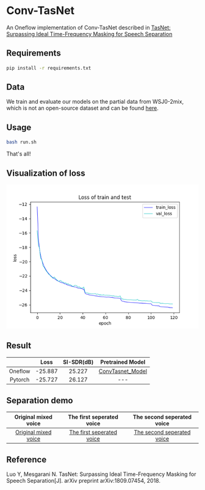 # Conv-TasNet

An Oneflow implementation of Conv-TasNet described in [TasNet: Surpassing Ideal Time-Frequency Masking for Speech Separation](https://arxiv.org/abs/1809.07454)


## Requirements

```bash
pip install -r requirements.txt
```

## Data
We train and evaluate our models on the partial data from WSJ0-2mix, which is not an open-source dataset and can be found [here](https://catalog.ldc.upenn.edu/LDC93S6A).


## Usage
```bash
bash run.sh
```
That's all!

## Visualization of loss

![loss](figure_and_demo/conv_tasnet_loss.png) 

## Result

  |         | Loss |SI-SDR(dB)|Pretrained Model |
  | :---: | :---: |  :---: | :---: |
  |   Oneflow   | -25.887|25.227|[ConvTasnet_Model](https://oneflow-public.oss-cn-beijing.aliyuncs.com/model_zoo/audio/Conv-TasNet.zip)|
  |   Pytorch   | -25.727|26.127 |--- |

 
## Separation demo
 |   Original mixed voice      | The first seperated voice |The second seperated voice |
| :---: | :---: |  :---: | 
|[Original mixed voice](figure_and_demo/mix_01ao0319_1.5938_209a010t_-1.5938.wav)|[The first seperated voice](figure_and_demo/first_01ao0319_1.5938_209a010t_-1.5938.wav)|[The second seperated voice](figure_and_demo/second_01ao0319_1.5938_209a010t_-1.5938.wav)|



## Reference

Luo Y, Mesgarani N. TasNet: Surpassing Ideal Time-Frequency Masking for Speech Separation[J]. arXiv preprint arXiv:1809.07454, 2018.